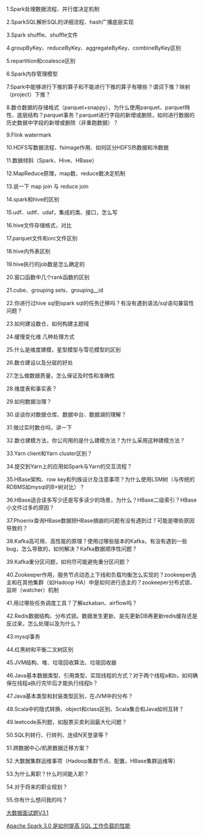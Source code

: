 1.Spark处理数据流程、并行度决定机制

2.SparkSQL解析SQL的详细流程、hash广播底层实现

3.Spark shuffle、shuffle文件

4.groupByKey、reduceByKey、aggregateByKey、combineByKey区别

5.repartition和coalesce区别

6.Spark内存管理模型

7.Spark中能够进行下推的算子和不能进行下推的算子有哪些？谓词下推？映射（project）下推？

8.数仓数据的存储格式（parquet+snappy），为什么使用parquet、parquet特性、底层结构？parquet事务？parquet进行字段的新增或删除，如何进行数据的历史数据中字段的新增或删除（非重跑数据）？

9.Flink watermark

10.HDFS写数据流程、fsimage作用、如何区分HDFS热数据和冷数据

11.数据倾斜（Spark、Hive、HBase）

12.MapReduce原理，map数、reduce数决定机制

13.说一下 map join 与 reduce join

14.spark和hive的区别

15.udf、udtf、udaf，集成的类、接口，怎么写

16.hive文件存储格式，对比

17.parquet文件和orc文件区别

18.hive内外表区别

19.hive执行的job数是怎么确定的

20.窗口函数中几个rank函数的区别

21.cube、grouping sets、grouping__id

22.你进行过hive sql到spark sql的任务迁移吗？有没有遇到语法/sql语句兼容性问题？

23.如何建设数仓，如何构建主题域

24.缓慢变化维 几种处理方式

25.什么是维度建模，星型模型与雪花模型的区别

26.数仓建设以及分层的好处

27.怎么做数据质量，怎么保证及时性和准确性

28.维度表和事实表？

29.如何数据治理？

30.谈谈你对数据仓库、数据中台、数据湖的理解？

31.做过实时数仓吗，讲一下

32.数仓建模方法，你公司用的是什么建模方法？为什么采用这种建模方法？

33.Yarn client和Yarn cluster区别？

34.提交到Yarn上的应用如Spark与Yarn的交互流程？

35.HBase架构、row key和列族设计及注意事项？为什么使用LSM树（与传统的RDBMS如mysql的B+树对比）？

36.HBase适合读多写少还是写多读少的场景，为什么？HBase二级索引？HBase小文件过多的原因？

37.Phoenix查询HBase数据把HBase搞崩的问题有没有遇到过？可能是哪些原因导致的？

38.Kafka高可用、高性能的原理？使用过哪些版本的Kafka，有没有遇到一些bug，怎么导致的，如何解决？Kafka数据顺序性问题？

39.Kafka重分区问题，如何尽可能避免重分区问题？

40.Zookeeper作用，服务节点动态上下线和负载均衡怎么实现的？zookeeper选主和在其他集群（如Hadoop HA）中是如何进行选主的？zookeeper分布式锁、监听（watcher）机制

41.用过哪些任务调度工具？了解azkaban、airflow吗？

42.Redis数据结构、分布式锁。数据发生更新、是先更新DB再更新redis缓存还是反过来，怎么处理以及为什么？

43.mysql事务

44.红黑树和平衡二叉树区别

45.JVM结构、堆、垃圾回收算法、垃圾回收器

46.Java基本数据类型、引用类型、实现线程的方式？对于两个线程a和b，如何确保在线程a执行完毕后才能执行线程b？

47.Java基本类型和封装类型区别，在JVM中的分布？

48.Scala中的隐式转换、object和class区别、Scala集合和Java如何互转？

49.leetcode系列题，如股票买卖利润最大化问题？

50.SQL列转行、行转列、连续N天登录等？

51.跨数据中心/机房数据迁移方案？

52.大数据集群运维事项（Hadoop集群节点、配置，HBase集群运维等）

53.为什么离职？什么时间能入职？

54.对于将来的职业规划？

55.你有什么想问我的吗？

[大数据面试题V3.1](https://mp.weixin.qq.com/s/Yc4C-rnsBdI4gTZMS0zHnA)

[Apache Spark 3.0 是如何提高 SQL 工作负载的性能](https://mp.weixin.qq.com/s/C2MhlaUqodwr5vAivv2AUQ)
